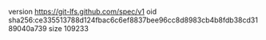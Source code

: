 version https://git-lfs.github.com/spec/v1
oid sha256:ce335513788d124fbac6c6ef8837bee96cc8d8983cb4b8fdb38cd3189040a739
size 109233
